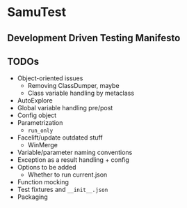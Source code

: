 # SamuTest
## Development Driven Testing Manifesto

## TODOs
- Object-oriented issues
  - Removing ClassDumper, maybe
  - Class variable handling by metaclass
- AutoExplore
- Global variable handling pre/post
- Config object
- Parametrization
  - `run_only` 
- Facelift/update outdated stuff
  - WinMerge
- Variable/parameter naming conventions
- Exception as a result handling + config
- Options to be added
  - Whether to run current.json
- Function mocking
- Test fixtures and `__init__.json` 
- Packaging
